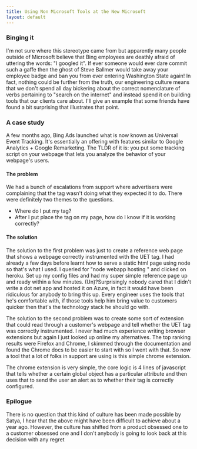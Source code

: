 ```yaml
---
title: Using Non Microsoft Tools at the New Microsoft
layout: default
---
```


### Binging it

I'm not sure where this stereotype came from but apparently many people outside of Microsoft believe that Bing employees are deathly afraid of uttering the words: "I googled it". If ever someone would ever dare commit such a gaffe then the ghost of Steve Ballmer would take away your employee badge and ban you from ever entering Washington State again! In fact, nothing could be further from the truth, our engineering culture means that we don't spend all day bickering about the correct nomenclature of verbs pertaining to "search on the internet" and instead spend it on building tools that our clients care about. I'll give an example that some friends have found a bit surprising that illustrates that point.

### A case study

A few months ago, Bing Ads launched what is now known as Universal Event Tracking. It's essentially an offering with features similar to Google Analytics + Google Remarketing. The TLDR of it is: you put some tracking script on your webpage that lets you analyze the behavior of your webpage's users. 

#### The problem

We had a bunch of escalations from support where advertisers were complaining that the tag wasn't doing what they expected it to do. There were definitely two themes to the questions.

* Where do I put my tag?
* After I put place the tag on my page, how do I know if it is working correctly? 

#### The solution

The solution to the first problem was just to create a reference web page that shows a webpage correctly instrumented with the UET tag. I had already a few days before learnt how to serve a static html page using node so that's what I used. I queried for "node webapp hosting " and clicked on heroku. Set up my config files and had my super simple reference page up and ready within a few minutes. (Un)?Surprisingly nobody cared that I didn't write a dot net app and hosted it on Azure, in fact it would have been ridiculous for anybody to bring this up. Every engineer uses the tools that he's comfortable with, if those tools help him bring value to customers quicker then that's the technology stack he should go with.


The solution to the second problem was to create some sort of extension that could read through a customer's webpage and tell whether the UET tag was correctly instrumented. I never had much experience writing browser extensions but again I just looked up online my alternatives. The top ranking results were Firefox and Chrome, I skimmed through the documentation and found the Chrome docs to be easier to start with so I went with that. So now a tool that a lot of folks in support are using is this simple chrome extension.

The chrome extension is very simple, the core logic is 4 lines of javascript that tells whether a certain global object has a particular attribute and then uses that to send the user an alert as to whether their tag is correctly configured.

### Epilogue

There is no question that this kind of culture has been made possible by Satya, I hear that the above might have been difficult to achieve about a year ago. However, the culture has shifted from a product obsessed one to a customer obsessed one and I don't anybody is going to look back at this decision with any regret


